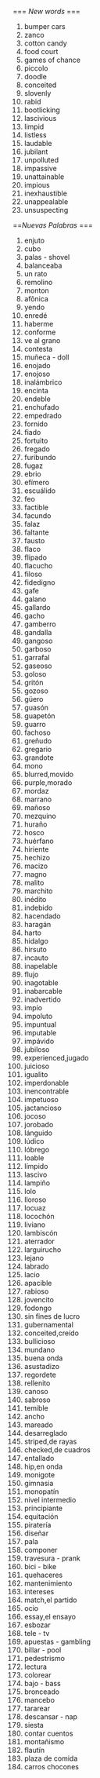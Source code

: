 === *New words* ===

1. bumper cars
2. zanco
3. cotton candy
4. food court
5. games of chance
6. piccolo
7. doodle
8. conceited
9. slovenly
10. rabid
11. bootlicking
12. lascivious
13. limpid
14. listless
15. laudable
16. jubilant
17. unpolluted
18. impassive
19. unattainable
20. impious
21. inexhaustible
22. unappealable
23. unsuspecting

==*Nuevas Palabras* ===

1. enjuto
2. cubo
3. palas - shovel
4. balanceaba
5. un rato
6. remolino
7. monton
8. afônica
9. yendo
10. enredé
11. haberme
12. conforme
13. ve al grano
14. contesta
15. muñeca - doll
16. enojado
17. enojoso
18. inalámbrico
19. encinta
20. endeble
21. enchufado
22. empedrado
23. fornido
24. fiado
25. fortuito
26. fregado
27. furibundo
28. fugaz
29. ebrio
30. efímero
31. escuálido
32. feo
33. factible
34. facundo
35. falaz
36. faltante
37. fausto
38. flaco
39. flipado
40. flacucho
41. filoso
42. fidedigno
43. gafe
44. galano
45. gallardo
46. gacho
47. gamberro
48. gandalla
49. gangoso
50. garboso
51. garrafal
52. gaseoso
53. goloso
54. gritón
55. gozoso
56. güero
57. guasón
58. guapetón
59. guarro
60. fachoso
61. greñudo
62. gregario
63. grandote
64. mono
65. blurred,movido
66. purple,morado
67. mordaz
68. marrano
69. mañoso
70. mezquino
71. huraño
72. hosco
73. huérfano
74. hiriente
75. hechizo
76. macizo
77. magno
78. malito
79. marchito
80. inédito
81. indebido
82. hacendado
83. haragán
84. harto
85. hidalgo
86. hirsuto
87. incauto
88. inapelable
89. flujo
90. inagotable
91. inabarcable
92. inadvertido
93. impío
94. impoluto
95. impuntual
96. imputable
97. impávido
98. jubiloso
99. experienced,jugado
100. juicioso
101. igualito
102. imperdonable
103. inencontrable
104. impetuoso
105. jactancioso
106. jocoso
107. jorobado
108. lánguido
109. lúdico
110. lóbrego
111. loable
112. límpido
113. lascivo
114. lampiño
115. lolo
116. lloroso
117. locuaz
118. locochón
119. liviano
120. lambiscón
121. aterrador
122. larguirucho
123. lejano
124. labrado
125. lacio
126. apacible
127. rabioso
128. jovencito
129. fodongo
130. sin fines de lucro
131. gubernamental
132. conceited,creído
133. bullicioso
134. mundano
135. buena onda
136. asustadizo
137. regordete
138. rellenito
139. canoso
140. sabroso
141. temible
142. ancho
143. mareado
144. desarreglado
145. striped,de rayas
146. checked,de cuadros
147. entallado
148. hip,en onda
149. monigote
150. gimnasia
151. monopatín
152. nivel intermedio
153. principiante
154. equitación
155. piratería
156. diseñar
157. pala
158. componer
159. travesura - prank
160. bici - bike
161. quehaceres
162. mantenimiento
163. intereses
164. match,el partido
165. ocio
166. essay,el ensayo
167. esbozar
168. tele - tv
169. apuestas - gambling
170. billar - pool
171. pedestrismo
172. lectura
173. colorear
174. bajo - bass
175. bronceado
176. mancebo
177. tararear
178. descansar - nap
179. siesta
180. contar cuentos
181. montañismo
182. flautín
183. plaza de comida
184. carros chocones
